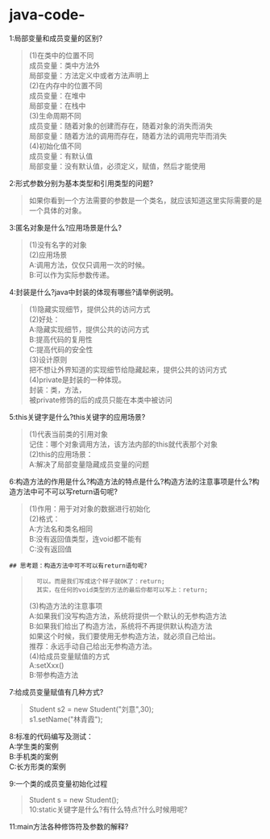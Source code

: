 # java-code-
1:局部变量和成员变量的区别?
> 	(1)在类中的位置不同  
> 		成员变量：类中方法外  
>  		局部变量：方法定义中或者方法声明上  
> 	(2)在内存中的位置不同  
> 		成员变量：在堆中  
> 		局部变量：在栈中  
> 	(3)生命周期不同  
> 		成员变量：随着对象的创建而存在，随着对象的消失而消失  
> 		局部变量：随着方法的调用而存在，随着方法的调用完毕而消失  
> 	(4)初始化值不同  
> 		成员变量：有默认值  
> 		局部变量：没有默认值，必须定义，赋值，然后才能使用  
> 
2:形式参数分别为基本类型和引用类型的问题?  
> 	如果你看到一个方法需要的参数是一个类名，就应该知道这里实际需要的是一个具体的对象。
> 
3:匿名对象是什么?应用场景是什么?  
> 	(1)没有名字的对象    
> 	(2)应用场景  
> 		A:调用方法，仅仅只调用一次的时候。  
> 		B:可以作为实际参数传递。  

4:封装是什么?java中封装的体现有哪些?请举例说明。  
> 	(1)隐藏实现细节，提供公共的访问方式  
> 	(2)好处：  
> 		A:隐藏实现细节，提供公共的访问方式  
> 		B:提高代码的复用性  
> 		C:提高代码的安全性  
> 	(3)设计原则  
> 		把不想让外界知道的实现细节给隐藏起来，提供公共的访问方式  
> 	(4)private是封装的一种体现。  
> 		封装：类，方法，  
> 		被private修饰的后的成员只能在本类中被访问  
>   
5:this关键字是什么?this关键字的应用场景?  
> 	(1)代表当前类的引用对象  
> 		记住：哪个对象调用方法，该方法内部的this就代表那个对象  
> 	(2)this的应用场景：  
> 		A:解决了局部变量隐藏成员变量的问题  

6:构造方法的作用是什么?构造方法的特点是什么?构造方法的注意事项是什么?构造方法中可不可以写return语句呢?  
> 	(1)作用：用于对对象的数据进行初始化  
> 	(2)格式：  
> 		A:方法名和类名相同  
> 		B:没有返回值类型，连void都不能有  
> 		C:没有返回值  
> 		
	## 思考题：构造方法中可不可以有return语句呢?  
> 		可以。而是我们写成这个样子就OK了：return;  
> 		其实，在任何的void类型的方法的最后你都可以写上：return;  
> 	(3)构造方法的注意事项  
> 		A:如果我们没写构造方法，系统将提供一个默认的无参构造方法  
> 		B:如果我们给出了构造方法，系统将不再提供默认构造方法  
> 			如果这个时候，我们要使用无参构造方法，就必须自己给出。  
> 			推荐：永远手动自己给出无参构造方法。  
> 	(4)给成员变量赋值的方式  
> 		A:setXxx()  
> 		B:带参构造方法  
> 
7:给成员变量赋值有几种方式?  
> 	Student s2 = new Student("刘意",30);  
> 	s1.setName("林青霞");  
>   
8:标准的代码编写及测试：    
	A:学生类的案例  
	B:手机类的案例  
	C:长方形类的案例  

9:一个类的成员变量初始化过程  
> 	Student s = new Student();  
10:static关键字是什么?有什么特点?什么时候用呢?    

11:main方法各种修饰符及参数的解释?  
